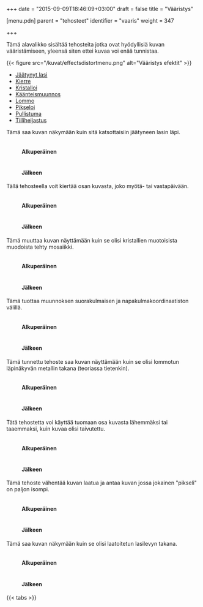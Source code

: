 +++
date = "2015-09-09T18:46:09+03:00"
draft = false
title = "Vääristys"

[menu.pdn]
	parent = "tehosteet"
	identifier = "vaaris"
	weight = 347

+++

Tämä alavalikko sisältää tehosteita jotka ovat hyödyllisiä kuvan vääristämiseen, yleensä siten ettei kuvaa voi enää tunnistaa.

{{< figure src="/kuvat/effectsdistortmenu.png" alt="Vääristys efektit" >}}

<div id="tabs">
	<ul class="tabs">
		<li><a href="#Frosted">Jäätynyt lasi</a></li>
		<li><a href="#Twist">Kierre</a></li>
		<li><a href="#Crystal">Kristalloi</a></li>
		<li><a href="#PolarInversion">Käänteismuunnos</a></li>
		<li><a href="#Dents">Lommo</a></li>
		<li><a href="#Bulge">Pikseloi</a></li>
		<li><a href="#Pixelate">Pullistuma</a></li>
		<li><a href="#Tile">Tiiliheijastus</a></li>
	</ul>
	<div class="tabcontents">
		<div id="Frosted">
			<p>Tämä saa kuvan näkymään kuin sitä katsottaisiin jäätyneen lasin läpi.</p>
			<figure class="bunder border">
				<img src="/resurssit/cass_original.jpg" alt="">
				<figcaption>
					<h4>Alkuperäinen</h4>
				</figcaption>
			</figure>
			<figure class="bunder border">
				<img src="/resurssit/cass_frostedglass.jpg" alt="">
				<figcaption>
					<h4>Jälkeen</h4>
				</figcaption>
			</figure>
		</div>
		<div id="Twist">
			<p>Tällä tehosteella voit kiertää osan kuvasta, joko myötä- tai vastapäivään.</p>
			<figure class="bunder border">
				<img src="/resurssit/ford_original.jpg" alt="">
				<figcaption>
					<h4>Alkuperäinen</h4>
				</figcaption>
			</figure>
			<figure class="bunder border">
				<img src="/resurssit/ford_twist.jpg" alt="">
				<figcaption>
					<h4>Jälkeen</h4>
				</figcaption>
			</figure>
		</div>
		<div id="Crystal">
			<p>Tämä muuttaa kuvan näyttämään kuin se olisi kristallien muotoisista muodoista tehty mosaiikki.</p>
			<figure class="bunder border">
				<img src="/resurssit/ford_original.jpg" alt="">
				<figcaption>
					<h4>Alkuperäinen</h4>
				</figcaption>
			</figure>
			<figure class="bunder border">
				<img src="/resurssit/ford_crystalize.jpg" alt="">
				<figcaption>
					<h4>Jälkeen</h4>
				</figcaption>
			</figure>
		</div>
		<div id="PolarInversion">
			<p>Tämä tuottaa muunnoksen suorakulmaisen ja napakulmakoordinaatiston välillä.</p>
			<figure class="bunder border">
				<img src="/resurssit/cass_original.jpg" alt="">
				<figcaption>
					<h4>Alkuperäinen</h4>
				</figcaption>
			</figure>
			<figure class="bunder border">
				<img src="/resurssit/cass_polarinversion.jpg" alt="">
				<figcaption>
					<h4>Jälkeen</h4>
				</figcaption>
			</figure>
		</div>
		<div id="Dents">
			<p>Tämä tunnettu tehoste saa kuvan näyttämään kuin se olisi lommotun läpinäkyvän metallin takana (teoriassa tietenkin).</p>
			<figure class="bunder border">
				<img src="/resurssit/ford_original.jpg" alt="">
				<figcaption>
					<h4>Alkuperäinen</h4>
				</figcaption>
			</figure>
			<figure class="bunder border">
				<img src="/resurssit/ford_dents.jpg" alt="">
				<figcaption>
					<h4>Jälkeen</h4>
				</figcaption>
			</figure>
		</div>
		<div id="Bulge">
			<p>Tätä tehostetta voi käyttää tuomaan osa kuvasta lähemmäksi tai taaemmaksi, kuin kuvaa olisi taivutettu.</p>
			<figure class="bunder border">
				<img src="/resurssit/ford_original.jpg" alt="">
				<figcaption>
					<h4>Alkuperäinen</h4>
				</figcaption>
			</figure>
			<figure class="bunder border">
				<img src="/resurssit/ford_bulge.jpg" alt="">
				<figcaption>
					<h4>Jälkeen</h4>
				</figcaption>
			</figure>
		</div>
		<div id="Pixelate">
			<p>Tämä tehoste vähentää kuvan laatua ja antaa kuvan jossa jokainen "pikseli" on paljon isompi.</p>
			<figure class="bunder border">
				<img src="/resurssit/cass_original.jpg" alt="">
				<figcaption>
					<h4>Alkuperäinen</h4>
				</figcaption>
			</figure>
			<figure class="bunder border">
				<img src="/resurssit/cass_pixelate.jpg" alt="">
				<figcaption>
					<h4>Jälkeen</h4>
				</figcaption>
			</figure>
		</div>
		<div id="Tile">
			<p>Tämä saa kuvan näkymään kuin se olisi laatoitetun lasilevyn takana.</p>
			<figure class="bunder border">
				<img src="/resurssit/cass_original.jpg" alt="">
				<figcaption>
					<h4>Alkuperäinen</h4>
				</figcaption>
			</figure>
			<figure class="bunder border">
				<img src="/resurssit/cass_tilereflection.jpg" alt="">
				<figcaption>
					<h4>Jälkeen</h4>
				</figcaption>
			</figure>
		</div>
	</div>
</div>

{{< tabs >}}
